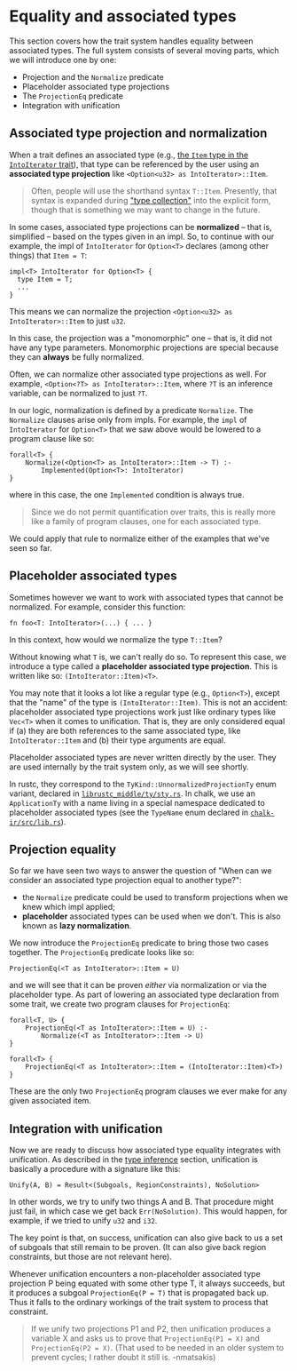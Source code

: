 # Equality and associated types

This section covers how the trait system handles equality between
associated types. The full system consists of several moving parts,
which we will introduce one by one:

- Projection and the `Normalize` predicate
- Placeholder associated type projections
- The `ProjectionEq` predicate
- Integration with unification

## Associated type projection and normalization

When a trait defines an associated type (e.g.,
[the `Item` type in the `IntoIterator` trait][intoiter-item]), that
type can be referenced by the user using an **associated type
projection** like `<Option<u32> as IntoIterator>::Item`.

> Often, people will use the shorthand syntax `T::Item`. Presently, that
> syntax is expanded during ["type collection"](../type-checking.html) into the
> explicit form, though that is something we may want to change in the future.

[intoiter-item]: https://doc.rust-lang.org/nightly/core/iter/trait.IntoIterator.html#associatedtype.Item

<a name="normalize"></a>

In some cases, associated type projections can be **normalized** –
that is, simplified – based on the types given in an impl. So, to
continue with our example, the impl of `IntoIterator` for `Option<T>`
declares (among other things) that `Item = T`:

```rust,ignore
impl<T> IntoIterator for Option<T> {
  type Item = T;
  ...
}
```

This means we can normalize the projection `<Option<u32> as
IntoIterator>::Item` to just `u32`.

In this case, the projection was a "monomorphic" one – that is, it
did not have any type parameters.  Monomorphic projections are special
because they can **always** be fully normalized.

Often, we can normalize other associated type projections as well. For
example, `<Option<?T> as IntoIterator>::Item`, where `?T` is an inference
variable, can be normalized to just `?T`.

In our logic, normalization is defined by a predicate
`Normalize`. The `Normalize` clauses arise only from
impls. For example, the `impl` of `IntoIterator` for `Option<T>` that
we saw above would be lowered to a program clause like so:

```text
forall<T> {
    Normalize(<Option<T> as IntoIterator>::Item -> T) :-
        Implemented(Option<T>: IntoIterator)
}
```

where in this case, the one `Implemented` condition is always true.

> Since we do not permit quantification over traits, this is really more like
> a family of program clauses, one for each associated type.

We could apply that rule to normalize either of the examples that
we've seen so far.

## Placeholder associated types

Sometimes however we want to work with associated types that cannot be
normalized. For example, consider this function:

```rust,ignore
fn foo<T: IntoIterator>(...) { ... }
```

In this context, how would we normalize the type `T::Item`?

Without knowing what `T` is, we can't really do so. To represent this case,
we introduce a type called a **placeholder associated type projection**. This
is written like so: `(IntoIterator::Item)<T>`.

You may note that it looks a lot like a regular type (e.g., `Option<T>`),
except that the "name" of the type is `(IntoIterator::Item)`. This is not an
accident: placeholder associated type projections work just like ordinary
types like `Vec<T>` when it comes to unification. That is, they are only
considered equal if (a) they are both references to the same associated type,
like `IntoIterator::Item` and (b) their type arguments are equal.

Placeholder associated types are never written directly by the user.
They are used internally by the trait system only, as we will see
shortly.

In rustc, they correspond to the `TyKind::UnnormalizedProjectionTy` enum
variant, declared in [`librustc_middle/ty/sty.rs`][sty]. In chalk, we use an
`ApplicationTy` with a name living in a special namespace dedicated to
placeholder associated types (see the `TypeName` enum declared in
[`chalk-ir/src/lib.rs`][chalk_type_name]).

[sty]: https://github.com/rust-lang/rust/blob/master/src/librustc_middle/ty/sty.rs
[chalk_type_name]: https://github.com/rust-lang-nursery/chalk/blob/master/chalk-ir/src/lib.rs

## Projection equality

So far we have seen two ways to answer the question of "When can we
consider an associated type projection equal to another type?":

- the `Normalize` predicate could be used to transform projections when we
  knew which impl applied;
- **placeholder** associated types can be used when we don't. This is also
  known as **lazy normalization**.

We now introduce the `ProjectionEq` predicate to bring those two cases
together. The `ProjectionEq` predicate looks like so:

```text
ProjectionEq(<T as IntoIterator>::Item = U)
```

and we will see that it can be proven *either* via normalization or
via the placeholder type. As part of lowering an associated type declaration from
some trait, we create two program clauses for `ProjectionEq`:

```text
forall<T, U> {
    ProjectionEq(<T as IntoIterator>::Item = U) :-
        Normalize(<T as IntoIterator>::Item -> U)
}

forall<T> {
    ProjectionEq(<T as IntoIterator>::Item = (IntoIterator::Item)<T>)
}
```

These are the only two `ProjectionEq` program clauses we ever make for
any given associated item.

## Integration with unification

Now we are ready to discuss how associated type equality integrates
with unification. As described in the
[type inference](../type-inference.html) section, unification is
basically a procedure with a signature like this:

```text
Unify(A, B) = Result<(Subgoals, RegionConstraints), NoSolution>
```

In other words, we try to unify two things A and B. That procedure
might just fail, in which case we get back `Err(NoSolution)`. This
would happen, for example, if we tried to unify `u32` and `i32`.

The key point is that, on success, unification can also give back to
us a set of subgoals that still remain to be proven. (It can also give
back region constraints, but those are not relevant here).

Whenever unification encounters a non-placeholder associated type
projection P being equated with some other type T, it always succeeds,
but it produces a subgoal `ProjectionEq(P = T)` that is propagated
back up. Thus it falls to the ordinary workings of the trait system
to process that constraint.

> If we unify two projections P1 and P2, then unification produces a
> variable X and asks us to prove that `ProjectionEq(P1 = X)` and
> `ProjectionEq(P2 = X)`. (That used to be needed in an older system to
> prevent cycles; I rather doubt it still is. -nmatsakis)
